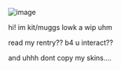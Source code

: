 ![image](https://github.com/user-attachments/assets/063525e6-6ba3-40db-8211-7001c0297b3e)


hi! im kit/muggs lowk a wip uhm

read my rentry?? b4 u interact??

and uhhh dont copy my skins....
